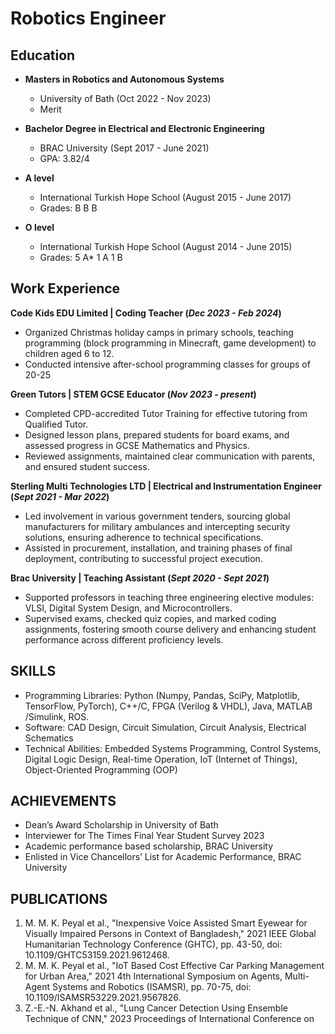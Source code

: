 # Robotics Engineer

## Education
- **Masters in Robotics and Autonomous Systems**
  - University of Bath (Oct 2022 - Nov 2023)
  - Merit

- **Bachelor Degree in Electrical and Electronic Engineering**
  - BRAC University (Sept 2017 - June 2021)
  - GPA: 3.82/4

- **A level**
  - International Turkish Hope School (August 2015 - June 2017)
  - Grades: B B B

- **O level**
  - International Turkish Hope School (August 2014 - June 2015)
  - Grades: 5 A* 1 A 1 B 

## Work Experience

**Code Kids EDU Limited | Coding Teacher (_Dec 2023 - Feb 2024_)**
- Organized Christmas holiday camps in primary schools, teaching programming (block programming in
Minecraft, game development) to children aged 6 to 12.
- Conducted intensive after-school programming classes for groups of 20-25

**Green Tutors | STEM GCSE Educator (_Nov 2023 - present_)**
- Completed CPD-accredited Tutor Training for effective tutoring from Qualified Tutor.
- Designed lesson plans, prepared students for board exams, and assessed progress in GCSE Mathematics
and Physics.
- Reviewed assignments, maintained clear communication with parents, and ensured student success.

**Sterling Multi Technologies LTD | Electrical and Instrumentation Engineer (_Sept 2021 - Mar 2022_)**
- Led involvement in various government tenders, sourcing global manufacturers for military ambulances and
intercepting security solutions, ensuring adherence to technical specifications.
- Assisted in procurement, installation, and training phases of final deployment, contributing to successful
project execution.

**Brac University | Teaching Assistant (_Sept 2020 - Sept 2021_)**                                                                                                            
-	Supported professors in teaching three engineering elective modules: VLSI, Digital System Design, and Microcontrollers.
-	Supervised exams, checked quiz copies, and marked coding assignments, fostering smooth course delivery and enhancing student performance across different proficiency levels. 

## SKILLS
- Programming Libraries: Python (Numpy, Pandas, SciPy, Matplotlib, TensorFlow, PyTorch), C++/C, FPGA
(Verilog & VHDL), Java, MATLAB /Simulink, ROS.
- Software: CAD Design, Circuit Simulation, Circuit Analysis, Electrical Schematics
- Technical Abilities: Embedded Systems Programming, Control Systems, Digital Logic Design, Real-time
Operation, IoT (Internet of Things), Object-Oriented Programming (OOP)

## ACHIEVEMENTS
- Dean’s Award Scholarship in University of Bath
- Interviewer for The Times Final Year Student Survey 2023
- Academic performance based scholarship, BRAC University
- Enlisted in Vice Chancellors’ List for Academic Performance, BRAC University

## PUBLICATIONS
1. M. M. K. Peyal et al., "Inexpensive Voice Assisted Smart Eyewear for Visually Impaired Persons in Context
of Bangladesh," 2021 IEEE Global Humanitarian Technology Conference (GHTC), pp. 43-50, doi:
10.1109/GHTC53159.2021.9612468.
2. M. M. K. Peyal et al., "IoT Based Cost Effective Car Parking Management for Urban Area," 2021 4th
International Symposium on Agents, Multi-Agent Systems and Robotics (ISAMSR), pp. 70-75, doi:
10.1109/ISAMSR53229.2021.9567826.
3. Z.-E.-N. Akhand et al., "Lung Cancer Detection Using Ensemble Technique of CNN," 2023 Proceedings of
International Conference on
